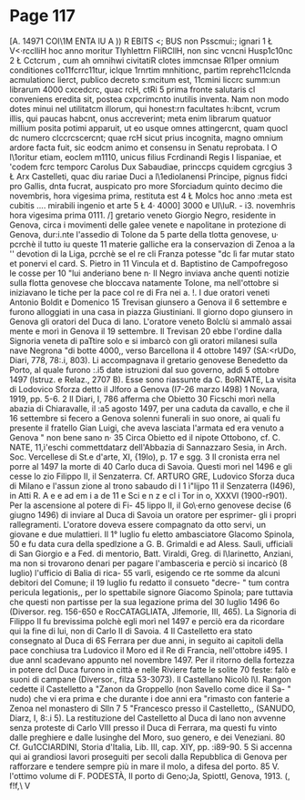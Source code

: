 # Page 117

[A. 14971 COI\1M ENTA lU A )) R EBlTS <; BUS non Psscmui:; ignari 1 Ł V<·rcclliH hoc anno moritur Tlyhlettrn FliRCllH, non sinc vcncni Husp1c10nc 2 Ł Cctcrum , cum ah omnihwi civitatiR clotes immcnsae Rl1per omnium conditiones co11fcrrc11tur, iclque 1rnrtim mnhitionc, partim reprehc11clcnda acmulationc lierct, publico decreto s:mcitum est, 11cmini liccrc summ:un librarum 4000 cxcedcrc, quac rcH, ctRi 5 prima fronte salutaris cl conveniens eredita sit, postea cxpcrimcnto inutilis inventa. Nam non modo dotes minui nel utilitatcm illorum, qui honest:rn facultates h:ibcnt, vcrum illis, qui paucas habcnt, onus accreverint; meta enim librarum quatuor millium posita potimi apparuit, ut eo usque omnes attingercnt, quam quocl dc numero clccrcscercnt; quae rcH sicut prius incognita, magno omnium ardore facta fuit, sic eodcm animo et consensu in Senatu reprobata. l O l\1oritur etiam, eoclem m1110, unicus filius Fcrdinandi Regis I Iispaniae, et 'codem fcrc temporc Carolus Dux Sabaudiae, princcps cquidem cgrcgius 3 Ł Arx Castelleti, quac diu rariae Duci a l\1ediolanensi Principe, pignus fidci pro Gallis, dnta fucrat, auspicato pro more Sforciadum quinto decimo die novembris, hora vigesima prima, restituta est 4 Ł Molcs hoc anno :meta est cubitis .... mirabili ingenio et arte 5 Ł 4· 4000] 3000 e Ul\IuR. - i3. novemhris hora vigesima prima 0111. /] gretario veneto Giorgio Negro, residente in Genova, circa i movimenti delle galee venete e napolitane in protezione di Genova, dur:i.nte l'assedio di Tolone da 5 parte della tlotta genovese, u· pcrchè il tutto iu queste 11 materie galliche era la conservazion di Zenoa a la '' devotion di la Liga, pcrchè se el re cli Franza potesse "dc lì far mutar stato et ponervi el card. S. Pietro in 11 Vincula et d. Baptistino de Campofregoso le cosse per 10 "lui anderiano bene n· Il Negro inviava anche quenti notizie sulla flotta genovese che bloccava natamente Tolone, ma nell'ottobre si iniziavano le tiche per la pace col re di Fra nei a. !. I due oratori veneti Antonio Boldìt e Domenico 15 Trevisan giunsero a Genova il 6 settembre e furono alloggiati in una casa in piazza Giustiniani. Il giorno dopo giunsero in Genova gli oratori del Duca di lano. L'oratore veneto Bolclù si ammalò assai mente e morì in Genova il 19 settembre. Il Trevisan 20 ebbe l'ordine dalla Signoria veneta di paTtire solo e si imbarcò con gli oratori milanesi sulla nave Negrona "di botte 4000,, verso Barcellona il 4 ottobre 1497 (SA:<rUDo, Diari, 778, 78:.i, 803). Li accompagnava il gretario genovese Benedetto da Porto, al quale furono :.i5 date istruzioni dal suo governo, addì 5 ottobre 1497 (lstruz. e Relaz., 2707 B). Esse sono riassunte da C. BoRNATE, La visita di Lodovico Sforza detto il Jlforo a Genova (I7-26 marzo I498) 1 Novara, 1919, pp. 5-6. 2 Il Diari, I, 786 afferma che Obietto 30 Ficschi morì nella abazia di Chiaravalle, il :a5 agosto 1497, per una caduta da cavallo, e che il 16 settembre si fecero a Genova solenni funerali in suo onore, ai quali fu presente il fratello Gian Luigi, che aveva lasciata l'armata ed era venuto a Genova " non bene sano n· 35 Circa Obietto ed il nipote Ottobono, cf. C. NATE, 11,ì'eschi commettdatarz dell'Abbazia di Sannazzaro Sesia, in Arch. Soc. Vercellese di St.e d'arte, XI, {19lo), p. 17 e sgg. 3 Il cronista erra nel porre al 1497 la morte di 40 Carlo duca di Savoia. Questi morì nel 1496 e gli cesse lo zio Filippo II, il Senzaterra. Cf. ARTURO GRE, Ludovico Sforza duca di Milano e l'assun zione al trono sabaudo di l 1 ì"lijpo 11 il Senzaterra (I496), in Atti R. A e e ad em i a de 11 e Sci e n z e cl i Tor in o, XXXVI (1900-r901). Per la ascensione al potere di Fi- 45 lippo II, il Go\·erno genovese decise (6 giugno 1496) di inviare al Duca di Savoia un oratore per esprimer- gli i propri rallegramenti. L'oratore doveva essere compagnato da otto servi, un giovane e due mulattieri. Il 1° luglio fu eletto ambasciatore Glacomo Spinola, 50 e fu data cura della spedlzione a G. B. Grimaldi e ad Aless. Sauli, ufficiali di San Giorgio e a Fed. di mentorio, Batt. Viraldi, Greg. di l\Iarinetto, Anziani, ma non si trovarono denari per pagare l'ambasceria e perciò si incaricò (8 luglio) l'ufficio di Balia di rica- 55 varli, esigendo ce rte somme da alcuni debitori del Comune; il 19 luglio fu redatto il consueto "decre- " tum contra pericula legationis,, per lo spettabile signore Giacomo Spinola; pare tuttavia che questi non partisse per la sua legazione prima del 30 luglio 1496 6o (Diversor. reg. 156-650 e RocCATAGLIATA, Jlfemorie, III, 465). La Signoria di Filippo II fu brevissima polchè egli morì nel 1497 e perciò era da ricordare qui la fine di lui, non di Carlo II di Savoia. 4 Il Castelletto era stato consegnato al Duca di 6S Ferrara per due anni, in seguito ai capitoli della pace conchiusa tra Ludovico il Moro ed il Re di Francia, nell'ottobre i495. I due annl scadevano appunto nel novembre 1497. Per il ritorno della fortezza in potere dcl Duca furono in città e nelle Riviere fatte le solite 70 feste: falò e suoni di campane (Diversor., filza 53-3073). Il Castellano Nicolò l\I. Rangon cedette il Castelletto a "Zanon da Groppello (non Savello come dice il Sa- " nudo) che vi era prima e che durante i doe anni era "rimasto con fanterie a Zenoa nel monastero di Slln 7 5 "Francesco presso il Castelletto,, (SANUDO, Diarz, I, 8:.i 5). La restituzione del Castelletto al Duca di lano non avvenne senza proteste di Carlo VIII presso il Duca di Ferrara, ma questi fu vinto dalle preghiere e dalle lusinghe del Moro, suo genero, e dei Veneziani. 80 Cf. Gu1CCIARDINI, Storia d'Italia, Lib. III, cap. XIY, pp. :i89-90. 5 Si accenna qui ai grandiosi lavori proseguiti per secoli dalla Repubblica di Genova per rafforzare e tendere sempre più in mare il molo, a difesa del porto. 85 V. l'ottimo volume di F. PODESTÀ, Il porto di Geno;Ja, Spiottl, Genova, 1913. (, f!f,\ V